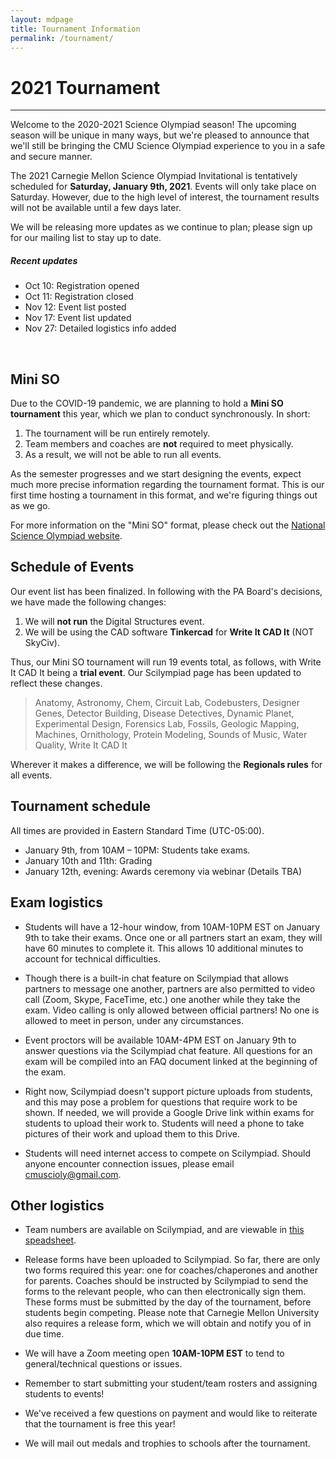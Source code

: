 ```yaml
---
layout: mdpage
title: Tournament Information
permalink: /tournament/
---
```


<style>
ol, ul {
  list-style-position: disc !important;
}
</style>

# 2021 Tournament
<hr>

Welcome to the 2020-2021 Science Olympiad season! The upcoming season will be
unique in many ways, but we're pleased to announce that we'll still be bringing
the CMU Science Olympiad experience to you in a safe and secure manner.

The 2021 Carnegie Mellon Science Olympiad Invitational is tentatively scheduled
for **Saturday, January 9th, 2021**. Events will only take place on Saturday.
However, due to the high level of interest, the tournament results will not be
available until a few days later.

We will be releasing more updates as we continue to plan; please sign up for
our mailing list to stay up to date.

<div class="row">
<div class="col-md-6 col-lg-4">
<div class="card border-info">
  <h5 class="card-header bg-info text-white">Recent updates</h5>
  <ul class="list-group list-group-flush">
    <li class="list-group-item">Oct 10: Registration opened</li>
    <li class="list-group-item">Oct 11: Registration closed</li>
    <li class="list-group-item">Nov 12: Event list posted</li>
    <li class="list-group-item">Nov 17: Event list updated</li>
    <li class="list-group-item">Nov 27: Detailed logistics info added</li>
  </ul>
</div>
</div>
</div>
<br>

## Mini SO

Due to the COVID-19 pandemic, we are planning to hold a **Mini SO tournament**
this year, which we plan to conduct synchronously. In short:

1. The tournament will be run entirely remotely.
2. Team members and coaches are **not** required to meet physically.
3. As a result, we will not be able to run all events.

As the semester progresses and we start designing the events, expect much more
precise information regarding the tournament format. This is our first time
hosting a tournament in this format, and we're figuring things out as we go.

For more information on the "Mini SO" format, please check out the
<a href="https://www.soinc.org/play/tournaments" target="_blank">National Science Olympiad website</a>.

## Schedule of Events

Our event list has been finalized. In following with the PA Board's decisions,
we have made the following changes:

1. We will **not run** the Digital Structures event.
2. We will be using the CAD software **Tinkercad** for **Write It CAD It** (NOT
   SkyCiv).

Thus, our Mini SO tournament will run 19 events total, as follows, with Write
It CAD It being a **trial event**. Our Scilympiad page has been updated to
reflect these changes.

<blockquote class="ml-4">
<p>
  Anatomy, Astronomy, Chem, Circuit Lab, Codebusters, Designer Genes,
  Detector Building, Disease Detectives, Dynamic Planet, Experimental Design,
  Forensics Lab, Fossils, Geologic Mapping, Machines, Ornithology, Protein
  Modeling, Sounds of Music, Water Quality, Write It CAD It
</p>
</blockquote>

Wherever it makes a difference, we will be following the **Regionals rules**
for all events.

## Tournament schedule

All times are provided in Eastern Standard Time (UTC-05:00).

* January 9th, from 10AM &ndash; 10PM: Students take exams.
* January 10th and 11th: Grading
* January 12th, evening: Awards ceremony via webinar (Details TBA)

## Exam logistics

* Students will have a 12-hour window, from 10AM-10PM EST on January 9th to
  take their exams. Once one or all partners start an exam, they will have 60
  minutes to complete it. This allows 10 additional minutes to account for
  technical difficulties.

* Though there is a built-in chat feature on Scilympiad that allows partners to
  message one another, partners are also permitted to video call (Zoom, Skype,
  FaceTime, etc.) one another while they take the exam. Video calling is only
  allowed between official partners! No one is allowed to meet in person, under
  any circumstances.

* Event proctors will be available 10AM-4PM EST on January 9th to answer
  questions via the Scilympiad chat feature. All questions for an exam will be
  compiled into an FAQ document linked at the beginning of the exam.

* Right now, Scilympiad doesn't support picture uploads from students, and this
  may pose a problem for questions that require work to be shown. If needed, we
  will provide a Google Drive link within exams for students to upload their
  work to. Students will need a phone to take pictures of their work and upload
  them to this Drive.

* Students will need internet access to compete on Scilympiad. Should anyone
  encounter connection issues, please email cmuscioly@gmail.com.

## Other logistics

* Team numbers are available on Scilympiad, and are viewable in [this
  speadsheet](https://docs.google.com/spreadsheets/d/1ycnGE-mE1ICHgvkReIH7VtafxFqIFKvMdKxRgMKbq3w/edit?usp=sharing).

* Release forms have been uploaded to Scilympiad. So far, there are only two
  forms required this year: one for coaches/chaperones and another for parents.
  Coaches should be instructed by Scilympiad to send the forms to the relevant
  people, who can then electronically sign them. These forms must be submitted
  by the day of the tournament, before students begin competing. Please note
  that Carnegie Mellon University also requires a release form, which we will
  obtain and notify you of in due time.

* We will have a Zoom meeting open **10AM-10PM EST** to tend to general/technical
  questions or issues.

* Remember to start submitting your student/team rosters and assigning students
  to events!

* We've received a few questions on payment and would like to reiterate that
  the tournament is free this year!

* We will mail out medals and trophies to schools after the tournament.
